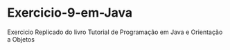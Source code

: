 # Exercicio-9-em-Java
Exercicio Replicado do livro Tutorial de Programação em Java e Orientação a Objetos
